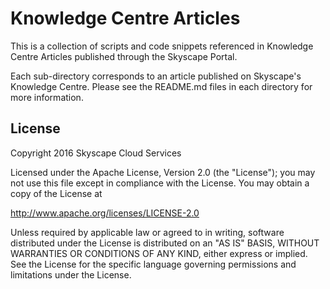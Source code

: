 # Knowledge Centre Articles
This is a collection of scripts and code snippets referenced in Knowledge Centre Articles published through the Skyscape Portal.

Each sub-directory corresponds to an article published on Skyscape's Knowledge Centre. Please see the README.md files in each directory for more information.

License
-------
Copyright 2016 Skyscape Cloud Services

Licensed under the Apache License, Version 2.0 (the "License"); you may not use this file except in compliance with the License. You may obtain a copy of the License at

http://www.apache.org/licenses/LICENSE-2.0

Unless required by applicable law or agreed to in writing, software distributed under the License is distributed on an "AS IS" BASIS, WITHOUT WARRANTIES OR CONDITIONS OF ANY KIND, either express or implied. See the License for the specific language governing permissions and limitations under the License.
